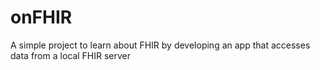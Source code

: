 # onFHIR
A simple project to learn about FHIR by developing an app that accesses data from a local FHIR server